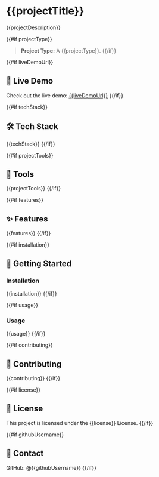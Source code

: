 # {{projectTitle}}

{{projectDescription}}

{{#if projectType}}
> **Project Type:** A {{projectType}}.
{{/if}}

{{#if liveDemoUrl}}
## 🚀 Live Demo
Check out the live demo: [{{liveDemoUrl}}]({{liveDemoUrl}})
{{/if}}

{{#if techStack}}
## 🛠️ Tech Stack
{{techStack}}
{{/if}}

{{#if projectTools}}
## 🧰 Tools
{{projectTools}}
{{/if}}

{{#if features}}
## ✨ Features
{{features}}
{{/if}}

{{#if installation}}
## 🚀 Getting Started
### Installation
{{installation}}
{{/if}}

{{#if usage}}
### Usage
{{usage}}
{{/if}}

{{#if contributing}}
## 🤝 Contributing
{{contributing}}
{{/if}}

{{#if license}}
## 📄 License
This project is licensed under the {{license}} License.
{{/if}}

{{#if githubUsername}}
## 👤 Contact
GitHub: @{{githubUsername}}
{{/if}}
